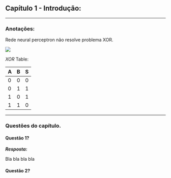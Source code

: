 ## Capítulo 1 - Introdução:

<hr>

### Anotações:

Rede neural perceptron não resolve problema XOR.

<img src="https://latex.codecogs.com/gif.latex?XOR \iff (A \lor B) \land \neg(A \land B)"/> 

*XOR* Table: 

A|B|S 
-|-|-
0|0|0
0|1|1
1|0|1
1|1|0

<hr>

### Questões do capítulo.

#### Questão 1?

***Resposta:***





Bla bla bla bla

#### Questão 2? 
